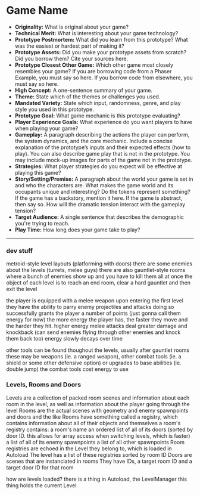 # Game Name

* **Originality:** What is original about your game?
* **Technical Merit:** What is interesting about your game technology?
* **Prototype Postmortem:** What did you learn from this prototype? What was the easiest or hardest part of making it?
* **Prototype Assets:** Did you make your prototype assets from scratch? Did you borrow them? Cite your sources here.
* **Prototype Closest Other Game:** Which other game most closely resembles your game? If you are borrowing code from a Phaser Example, you must say so here. If you borrow code from elsewhere, you must say so here.
* **High Concept:** A one-sentence summary of your game.
* **Theme:** State which of the themes or challenges you used.
* **Mandated Variety:** State which input, randomness, genre, and play style you used in this prototype.
* **Prototype Goal:** What game mechanic is this prototype evaluating?
* **Player Experience Goals:** What experience do you want players to have when playing your game?
* **Gameplay:** A paragraph describing the actions the player can perform, the system dynamics, and the core mechanic. Include a concise explanation of the prototype’s inputs and their expected effects (how to play). You can also describe game play that is not in the prototype. You may include mock-up images for parts of the game not in the prototype.
* **Strategies:** What player strategies do you expect will be effective at playing this game?
* **Story/Setting/Premise:** A paragraph about the world your game is set in and who the characters are. What makes the game world and its occupants unique and interesting? Do the tokens represent something? If the game has a backstory, mention it here. If the game is abstract, then say so. How will the dramatic tension interact with the gameplay tension?
* **Target Audience:** A single sentence that describes the demographic you're trying to reach.
* **Play Time:** How long does your game take to play?

---
### dev stuff

metroid-style level layouts (platforming with doors)
there are some enemies about the levels (turrets, melee guys)
there are also gauntlet-style rooms where a bunch of enemies show up and you have to kill them all at once
the object of each level is to reach an end room, clear a hard gauntlet and then exit the level

the player is equipped with a melee weapon upon entering the first level
they have the ability to parry enemy projectiles and attacks
doing so successfully grants the player a number of points (just gonna call them energy for now)
the more energy the player has, the faster they move and the harder they hit.
higher energy melee attacks deal greater damage and knockback (can send enemies flying through other enemies and knock them back too)
energy slowly decays over time

other tools can be found thoughout the levels, usually after gauntlet rooms
these may be weapons (ie. a ranged weapon), other combat tools (ie. a shield or some other defensive option) or upgrades to base abilities (ie. double jump)
the combat tools cost energy to use

### Levels, Rooms and Doors
Levels are a collection of packed room scenes and information about each room in the level, as well as information about the player going through the level
Rooms are the actual scenes with geometry and enemy spawnpoints and doors and the like
Rooms have something called a registry, which contains information about all of their objects and themselves
a room's registry contains:
	a room's name
	an ordered list of all of its doors (sorted by door ID. this allows for array access when switching levels, which is faster)
	a list of all of its enemy spawnpoints
	a list of all other spawnpoints
Room registries are echoed in the Level they belong to, which is loaded in Autoload
The level has a list of these registries sorted by room ID
Doors are scenes that are instanciated in rooms
They have IDs, a target room ID and a target door ID for that room

how are levels loaded?
there is a thing in Autoload, the LevelManager
this thing holds the current Level
